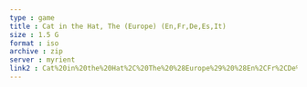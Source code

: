 ```yaml
---
type : game
title : Cat in the Hat, The (Europe) (En,Fr,De,Es,It)
size : 1.5 G
format : iso
archive : zip
server : myrient
link2 : Cat%20in%20the%20Hat%2C%20The%20%28Europe%29%20%28En%2CFr%2CDe%2CEs%2CIt%29
---
```

